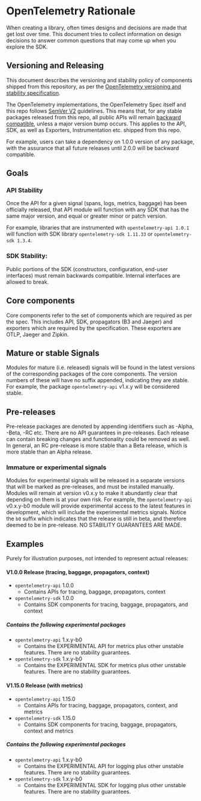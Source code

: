 # OpenTelemetry Rationale

When creating a library, often times designs and decisions are made that get lost over time. This document tries to collect information on design decisions to answer common questions that may come up when you explore the SDK.

## Versioning and Releasing

This document describes the versioning and stability policy of components shipped from this repository, as per the [OpenTelemetry versioning and stability
specification](https://github.com/open-telemetry/opentelemetry-specification/blob/main/specification/versioning-and-stability.md).

The OpenTelemetry implementations, the OpenTelemetry Spec itself and this repo follows [SemVer V2](https://semver.org/spec/v2.0.0.html) guidelines.
This means that, for any stable packages released from this repo, all public APIs will remain [backward
compatible](https://github.com/dotnet/runtime/blob/main/docs/coding-guidelines/breaking-change-rules.md#breaking-change-rules),
unless a major version bump occurs. This applies to the API, SDK, as well as Exporters, Instrumentation etc. shipped from this repo.

For example, users can take a dependency on 1.0.0 version of any package, with the assurance that all future releases until 2.0.0 will be backward compatible.

## Goals

### API Stability

Once the API for a given signal (spans, logs, metrics, baggage) has been officially released, that API module will function with any SDK that has the same major version, and equal or greater minor or patch version.

For example, libraries that are instrumented with `opentelemetry-api 1.0.1` will function with SDK library `opentelemetry-sdk 1.11.33` or `opentelemetry-sdk 1.3.4`.

### SDK Stability:

Public portions of the SDK (constructors, configuration, end-user interfaces) must remain backwards compatible. Internal interfaces are allowed to break.

## Core components

Core components refer to the set of components which are required as per the spec. This includes API, SDK, propagators (B3 and Jaeger) and exporters which are required by the specification. These exporters are OTLP, Jaeger and Zipkin.

## Mature or stable Signals

Modules for mature (i.e. released) signals will be found in the latest versions of the corresponding packages of the core components. The version numbers of these will have no suffix appended, indicating they are stable. For example, the package `opentelemetry-api` v1.x.y will be considered stable.

## Pre-releases

Pre-release packages are denoted by appending identifiers such as -Alpha, -Beta, -RC etc. There are no API guarantees in pre-releases. Each release can contain breaking changes and functionality could be removed as well. In general, an RC pre-release is more stable than a Beta release, which is more stable than an Alpha release.

### Immature or experimental signals

Modules for experimental signals will be released in a separate versions that will be marked as pre-releases, and must be installed manually. Modules will remain at version v0.x.y to make it abundantly clear that depending on them is at your own risk. For example, the `opentelemetry-api` v0.x.y-b0 module will provide experimental access to the latest features in development, which will include the experimental metrics signals. Notice the `b0` suffix which indicates that the release is still in beta, and therefore deemed to be in pre-release. NO STABILITY GUARANTEES ARE MADE.

## Examples

Purely for illustration purposes, not intended to represent actual releases:

#### V1.0.0 Release (tracing, baggage, propagators, context)

- `opentelemetry-api` 1.0.0
  - Contains APIs for tracing, baggage, propagators, context
- `opentelemetry-sdk` 1.0.0
  - Contains SDK components for tracing, baggage, propagators, and context

##### Contains the following experimental packages

- `opentelemetry-api` 1.x.y-b0
  - Contains the EXPERIMENTAL API for metrics plus other unstable features. There are no stability guarantees.
- `opentelemetry-sdk` 1.x.y-b0
  - Contains the EXPERIMENTAL SDK for metrics plus other unstable features. There are no stability guarantees.

#### V1.15.0 Release (with metrics)

- `opentelemetry-api` 1.15.0
  - Contains APIs for tracing, baggage, propagators, context, and metrics
- `opentelemetry-sdk` 1.15.0
  - Contains SDK components for tracing, baggage, propagators, context and metrics

##### Contains the following experimental packages

- `opentelemetry-api` 1.x.y-b0
  - Contains the EXPERIMENTAL API for logging plus other unstable features. There are no stability guarantees.
- `opentelemetry-sdk` 1.x.y-b0
  - Contains the EXPERIMENTAL SDK for logging plus other unstable features. There are no stability guarantees.
